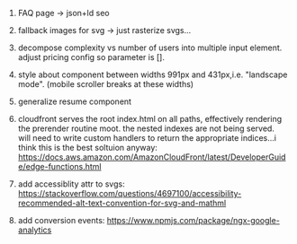 1. FAQ page -> json+ld seo

2. fallback images for svg -> just rasterize svgs...

3. decompose complexity vs number of users into multiple input element. adjust pricing config so parameter is [].

4. style about component between widths 991px and 431px,i.e. "landscape mode". (mobile scroller breaks at these widths)

5. generalize resume component

6. cloudfront serves the root index.html on all paths, effectively rendering the prerender routine moot. the nested indexes are not being served. will need to write custom handlers to return the appropriate indices...i think this is the best soltuion anyway: https://docs.aws.amazon.com/AmazonCloudFront/latest/DeveloperGuide/edge-functions.html

7. add accessiblity attr to svgs: https://stackoverflow.com/questions/4697100/accessibility-recommended-alt-text-convention-for-svg-and-mathml

8. add conversion events: https://www.npmjs.com/package/ngx-google-analytics
